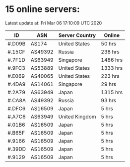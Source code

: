 # 15 online servers:

Latest update at: Fri Mar 06 17:10:09 UTC 2020

| ID | ASN | Server Country | Online |
| -- | --- | -------------- | ------ |
| #.D09B | AS174 | United States | 50 hrs |
| #.15CF | AS49392 | Russia | 238 hrs |
| #.7F1D | AS63949 | Singapore | 1486 hrs |
| #.9FC3 | AS53889 | United States | 1333 hrs |
| #.E069 | AS40065 | United States | 223 hrs |
| #.4DA9 | AS14061 | Singapore | 29 hrs |
| #.2A79 | AS63949 | Japan | 1315 hrs |
| #.CA8A | AS49392 | Russia | 93 hrs |
| #.DFC6 | AS16509 | Japan | 5 hrs |
| #.A7C6 | AS63949 | United Kingdom | 5 hrs |
| #.01B6 | AS16509 | Japan | 5 hrs |
| #.B65F | AS16509 | Japan | 5 hrs |
| #.9166 | AS16509 | Japan | 5 hrs |
| #.39DD | AS16509 | Japan | 5 hrs |
| #.9129 | AS16509 | Japan | 5 hrs |

